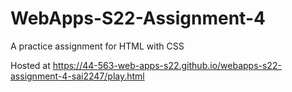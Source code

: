 # WebApps-S22-Assignment-4
A practice assignment for HTML with CSS

Hosted at https://44-563-web-apps-s22.github.io/webapps-s22-assignment-4-sai2247/play.html
